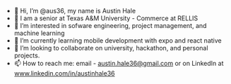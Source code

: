 - 👋 Hi, I’m @aus36, my name is Austin Hale
- 🏫 I am a senior at Texas A&M University - Commerce at RELLIS
- 👀 I’m interested in sofware engineering, project management, and machine learning
- 🌱 I’m currently learning mobile development with expo and react native
- 💞️ I’m looking to collaborate on university, hackathon, and personal projects.
- 📫 How to reach me: email - austin.hale36@gmail.com or on LinkedIn at www.linkedin.com/in/austinhale36

<!---
aus36/aus36 is a ✨ special ✨ repository because its `README.md` (this file) appears on your GitHub profile.
You can click the Preview link to take a look at your changes.
--->
